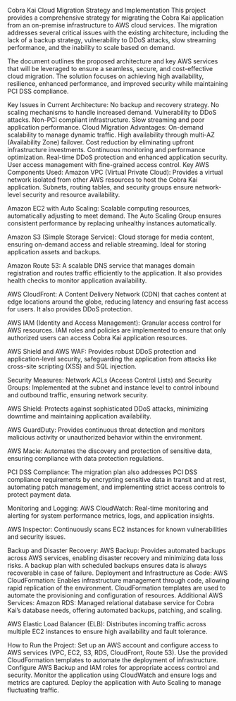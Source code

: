 Cobra Kai Cloud Migration Strategy and Implementation
This project provides a comprehensive strategy for migrating the Cobra Kai application from an on-premise infrastructure to AWS cloud services. The migration addresses several critical issues with the existing architecture, including the lack of a backup strategy, vulnerability to DDoS attacks, slow streaming performance, and the inability to scale based on demand.

The document outlines the proposed architecture and key AWS services that will be leveraged to ensure a seamless, secure, and cost-effective cloud migration. The solution focuses on achieving high availability, resilience, enhanced performance, and improved security while maintaining PCI DSS compliance.

Key Issues in Current Architecture:
No backup and recovery strategy.
No scaling mechanisms to handle increased demand.
Vulnerability to DDoS attacks.
Non-PCI compliant infrastructure.
Slow streaming and poor application performance.
Cloud Migration Advantages:
On-demand scalability to manage dynamic traffic.
High availability through multi-AZ (Availability Zone) failover.
Cost reduction by eliminating upfront infrastructure investments.
Continuous monitoring and performance optimization.
Real-time DDoS protection and enhanced application security.
User access management with fine-grained access control.
Key AWS Components Used:
Amazon VPC (Virtual Private Cloud): Provides a virtual network isolated from other AWS resources to host the Cobra Kai application. Subnets, routing tables, and security groups ensure network-level security and resource availability.

Amazon EC2 with Auto Scaling: Scalable computing resources, automatically adjusting to meet demand. The Auto Scaling Group ensures consistent performance by replacing unhealthy instances automatically.

Amazon S3 (Simple Storage Service): Cloud storage for media content, ensuring on-demand access and reliable streaming. Ideal for storing application assets and backups.

Amazon Route 53: A scalable DNS service that manages domain registration and routes traffic efficiently to the application. It also provides health checks to monitor application availability.

AWS CloudFront: A Content Delivery Network (CDN) that caches content at edge locations around the globe, reducing latency and ensuring fast access for users. It also provides DDoS protection.

AWS IAM (Identity and Access Management): Granular access control for AWS resources. IAM roles and policies are implemented to ensure that only authorized users can access Cobra Kai application resources.

AWS Shield and AWS WAF: Provides robust DDoS protection and application-level security, safeguarding the application from attacks like cross-site scripting (XSS) and SQL injection.

Security Measures:
Network ACLs (Access Control Lists) and Security Groups: Implemented at the subnet and instance level to control inbound and outbound traffic, ensuring network security.

AWS Shield: Protects against sophisticated DDoS attacks, minimizing downtime and maintaining application availability.

AWS GuardDuty: Provides continuous threat detection and monitors malicious activity or unauthorized behavior within the environment.

AWS Macie: Automates the discovery and protection of sensitive data, ensuring compliance with data protection regulations.

PCI DSS Compliance:
The migration plan also addresses PCI DSS compliance requirements by encrypting sensitive data in transit and at rest, automating patch management, and implementing strict access controls to protect payment data.

Monitoring and Logging:
AWS CloudWatch: Real-time monitoring and alerting for system performance metrics, logs, and application insights.

AWS Inspector: Continuously scans EC2 instances for known vulnerabilities and security issues.

Backup and Disaster Recovery:
AWS Backup: Provides automated backups across AWS services, enabling disaster recovery and minimizing data loss risks. A backup plan with scheduled backups ensures data is always recoverable in case of failure.
Deployment and Infrastructure as Code:
AWS CloudFormation: Enables infrastructure management through code, allowing rapid replication of the environment. CloudFormation templates are used to automate the provisioning and configuration of resources.
Additional AWS Services:
Amazon RDS: Managed relational database service for Cobra Kai’s database needs, offering automated backups, patching, and scaling.

AWS Elastic Load Balancer (ELB): Distributes incoming traffic across multiple EC2 instances to ensure high availability and fault tolerance.

How to Run the Project:
Set up an AWS account and configure access to AWS services (VPC, EC2, S3, RDS, CloudFront, Route 53).
Use the provided CloudFormation templates to automate the deployment of infrastructure.
Configure AWS Backup and IAM roles for appropriate access control and security.
Monitor the application using CloudWatch and ensure logs and metrics are captured.
Deploy the application with Auto Scaling to manage fluctuating traffic.
